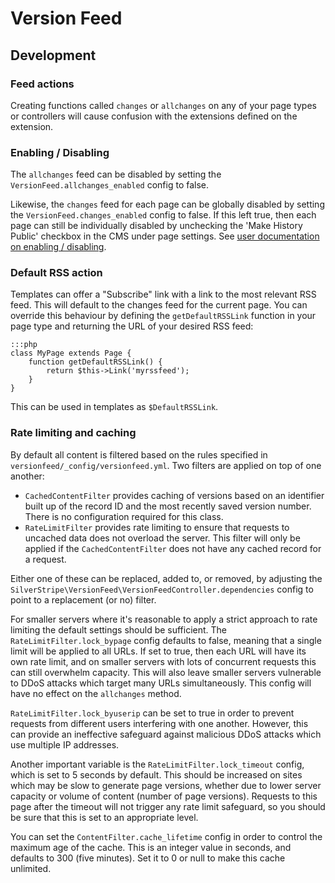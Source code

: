 # Version Feed

## Development

### Feed actions

Creating functions called `changes` or `allchanges` on any of your page types or controllers will cause confusion with
the extensions defined on the extension.

### Enabling / Disabling

The `allchanges` feed can be disabled by setting the `VersionFeed.allchanges_enabled` config to false.

Likewise, the `changes` feed for each page can be globally disabled by setting the `VersionFeed.changes_enabled`
config to false. If this left true, then each page can still be individually disabled by unchecking the
'Make History Public' checkbox in the CMS under page settings.
See [user documentation on enabling / disabling](user.md#enabling--disabling).

### Default RSS action

Templates can offer a "Subscribe" link with a link to the most relevant RSS feed. This will default to the changes feed
for the current page. You can override this behaviour by defining the `getDefaultRSSLink` function in your page type
and returning the URL of your desired RSS feed:

	:::php
	class MyPage extends Page {
		function getDefaultRSSLink() {
			return $this->Link('myrssfeed');
		}
	}

This can be used in templates as `$DefaultRSSLink`.

### Rate limiting and caching

By default all content is filtered based on the rules specified in `versionfeed/_config/versionfeed.yml`.
Two filters are applied on top of one another:

 * `CachedContentFilter` provides caching of versions based on an identifier built up of the record ID and the 
   most recently saved version number. There is no configuration required for this class.
 * `RateLimitFilter` provides rate limiting to ensure that requests to uncached data does not overload the 
   server. This filter will only be applied if the `CachedContentFilter` does not have any cached record
  for a request.

Either one of these can be replaced, added to, or removed, by adjusting the `SilverStripe\VersionFeed\VersionFeedController.dependencies`
config to point to a replacement (or no) filter.

For smaller servers where it's reasonable to apply a strict approach to rate limiting the default
settings should be sufficient. The `RateLimitFilter.lock_bypage` config defaults to false, meaning that a
single limit will be applied to all URLs. If set to true, then each URL will have its own rate limit,
and on smaller servers with lots of concurrent requests this can still overwhelm capacity. This will
also leave smaller servers vulnerable to DDoS attacks which target many URLs simultaneously.
This config will have no effect on the `allchanges` method.

`RateLimitFilter.lock_byuserip` can be set to true in order to prevent requests from different users
interfering with one another. However, this can provide an ineffective safeguard against malicious DDoS attacks
which use multiple IP addresses.

Another important variable is the `RateLimitFilter.lock_timeout` config, which is set to 5 seconds by default.
This should be increased on sites which may be slow to generate page versions, whether due to lower
server capacity or volume of content (number of page versions). Requests to this page after the timeout
will not trigger any rate limit safeguard, so you should be sure that this is set to an appropriate level.

You can set the `ContentFilter.cache_lifetime` config in order to control the maximum age of the cache.
This is an integer value in seconds, and defaults to 300 (five minutes). Set it to 0 or null to make this
cache unlimited.